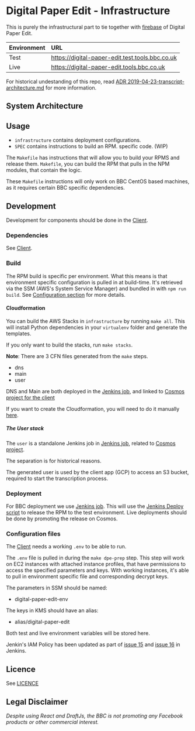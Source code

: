 # Digital Paper Edit - Infrastructure

This is purely the infrastructural part to tie together with
[firebase](https://github.com/bbc/digital-paper-edit-firebase/) of Digital Paper
Edit.

| Environment | URL                                               |
| :---------- | :------------------------------------------------ |
| Test        | <https://digital-paper-edit.test.tools.bbc.co.uk> |
| Live        | <https://digital-paper-edit.tools.bbc.co.uk> |

For historical undestanding of this repo, read
[ADR 2019-04-23-transcript-architecture.md](https://github.com/bbc/digital-paper-edit-client/blob/master/docs/ADR/2019-04-23-transcript-architecture.md)
for more information.

## System Architecture

## Usage

- `infrastructure` contains deployment configurations.
- `SPEC` contains instructions to build an RPM. specific code. (WIP)

The `Makefile` has instructions that will allow you to build your RPMS and
release them. `Makefile`, you can build the RPM that pulls in the NPM modules,
that contain the logic.

These `Makefile` instructions will only work on BBC CentOS based machines, as it
requires certain BBC specific dependencies.

## Development

Development for components should be done in the
[Client](https://github.com/bbc/digital-paper-edit-firebase/).

### Dependencies

See [Client](https://github.com/bbc/digital-paper-edit-firebase/).

### Build

The RPM build is specific per environment. What this means is that environment
specific configuration is pulled in at build-time. It's retrieved via the SSM
(AWS's System Service Manager) and bundled in with `npm run build`. See
[Configuration section](#configuration-files) for more details.

#### Cloudformation

You can build the AWS Stacks in `infrastructure` by running `make all`. This
will install Python dependencies in your `virtualenv` folder and generate the
templates.

If you only want to build the stacks, run `make stacks`.

**Note**: There are 3 CFN files generated from the `make` steps.

- dns
- main
- user

DNS and Main are both deployed in the
[Jenkins job](https://jenkins.newslabs.tools.bbc.co.uk/job/digital-paper-edit-infrastructure/),
and linked to
[Cosmos project for the client](https://cosmos.tools.bbc.co.uk/services/digital-paper-edit-client)

If you want to create the Cloudformation, you will need to do it manually
[here](https://cosmos.tools.bbc.co.uk/services/digital-paper-edit-infrastructure).

##### The User stack

The `user` is a standalone Jenkins job in
[Jenkins job](https://jenkins.newslabs.tools.bbc.co.uk/job/digital-paper-edit-stt-proxy/),
related to
[Cosmos project](https://cosmos.tools.bbc.co.uk/services/digital-paper-edit-stt-proxy).

The separation is for historical reasons.

The generated user is used by the client app (GCP) to access an S3 bucket,
required to start the transcription process.

### Deployment

For BBC deployment we use
[Jenkins job](https://jenkins.newslabs.tools.bbc.co.uk/job/digital-paper-edit-infrastructure/).
This will use the [Jenkins Deploy script](./jenkins-deploy) to release the RPM to the test environment. Live deployments should be done by promoting the release on Cosmos. 

### Configuration files

The [Client](https://github.com/bbc/digital-paper-edit-firebase/) needs a
working `.env` to be able to run.

The `.env` file is pulled in during the `make dpe-prep` step. This step will
work on EC2 instances with attached instance profiles, that have permissions to
access the specified parameters and keys. With working instances, it's able to
pull in environment specific file and corresponding decrypt keys.

The parameters in SSM should be named:

- digital-paper-edit-env

The keys in KMS should have an alias:

- alias/digital-paper-edit

Both test and live environment variables will be stored here. 

Jenkin's IAM Policy has been updated as part of
[issue 15](https://github.com/bbc/newslabs-jenkins/pull/15) and
[issue 16](https://github.com/bbc/newslabs-jenkins/pull/16) in Jenkins.

## Licence

<!-- mention MIT Licence -->

See [LICENCE](./LICENCE.md)

## Legal Disclaimer

_Despite using React and DraftJs, the BBC is not promoting any Facebook products
or other commercial interest._
